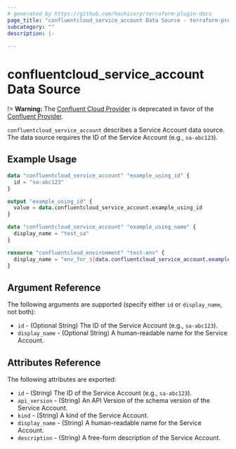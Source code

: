 ```yaml
---
# generated by https://github.com/hashicorp/terraform-plugin-docs
page_title: "confluentcloud_service_account Data Source - terraform-provider-confluentcloud"
subcategory: ""
description: |-
  
---
```


# confluentcloud_service_account Data Source

!> **Warning:** The [Confluent Cloud Provider](https://registry.terraform.io/providers/confluentinc/confluentcloud/latest/docs) is deprecated in favor of the [Confluent Provider](https://registry.terraform.io/providers/confluentinc/confluent/latest/docs).

`confluentcloud_service_account` describes a Service Account data source. The data source requires the ID of the Service Account (e.g., `sa-abc123`).

## Example Usage

```terraform
data "confluentcloud_service_account" "example_using_id" {
  id = "sa-abc123"
}

output "example_using_id" {
  value = data.confluentcloud_service_account.example_using_id
}

data "confluentcloud_service_account" "example_using_name" {
  display_name = "test_sa"
}

resource "confluentcloud_environment" "test-env" {
  display_name = "env_for_${data.confluentcloud_service_account.example_using_id.display_name}"
}
```

<!-- schema generated by tfplugindocs -->
## Argument Reference

The following arguments are supported (specify either `id` or `display_name`, not both):

- `id` - (Optional String) The ID of the Service Account (e.g., `sa-abc123`).
- `display_name` - (Optional String) A human-readable name for the Service Account.

## Attributes Reference

The following attributes are exported:

- `id` - (String) The ID of the Service Account (e.g., `sa-abc123`).
- `api_version` - (String) An API Version of the schema version of the Service Account.
- `kind` - (String) A kind of the Service Account.
- `display_name` - (String) A human-readable name for the Service Account.
- `description` - (String) A free-form description of the Service Account.
